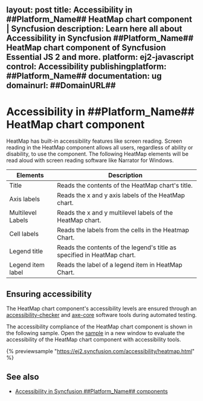 layout: post
title: Accessibility in ##Platform_Name## HeatMap chart component | Syncfusion
description: Learn here all about Accessibility in Syncfusion ##Platform_Name## HeatMap chart component of Syncfusion Essential JS 2 and more.
platform: ej2-javascript
control: Accessibility 
publishingplatform: ##Platform_Name##
documentation: ug
domainurl: ##DomainURL##
---

# Accessibility in ##Platform_Name## HeatMap chart component

HeatMap has built-in accessibility features like screen reading. Screen reading in the HeatMap component allows all users, regardless of ability or disability, to use the component. The following HeatMap elements will be read aloud with screen reading software like Narrator for Windows.

| Elements | Description |
| --- | --- |
| Title | Reads the contents of the HeatMap chart's title. |
| Axis labels | Reads the x and y axis labels of the HeatMap chart. |
| Multilevel Labels | Reads the x and y multilevel labels of the HeatMap chart. |
| Cell labels | Reads the labels from the cells in the Heatmap Chart. |
| Legend title | Reads the contents of the legend's title as specified in HeatMap chart. |
| Legend item label | Reads the label of a legend item in HeatMap Chart. |

## Ensuring accessibility

The HeatMap chart component's accessibility levels are ensured through an [accessibility-checker](https://www.npmjs.com/package/accessibility-checker) and [axe-core](https://www.npmjs.com/package/axe-core) software tools during automated testing.

The accessibility compliance of the HeatMap chart component is shown in the following sample. Open the [sample](https://ej2.syncfusion.com/accessibility/heatmap.html) in a new window to evaluate the accessibility of the HeatMap chart component with accessibility tools.

{% previewsample "https://ej2.syncfusion.com/accessibility/heatmap.html" %}

## See also

* [Accessibility in Syncfusion ##Platform_Name## components](../common/accessibility)